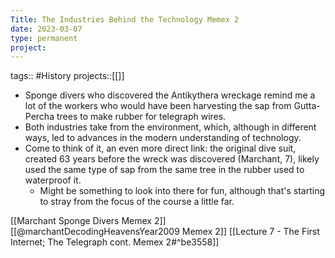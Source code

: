 ```yaml
---
Title: The Industries Behind the Technology Memex 2
date: 2023-03-07
type: permanent
project:
---
```


tags:: #History 
projects::[[]]

- Sponge divers who discovered the Antikythera wreckage remind me a lot of the workers who would have been harvesting the sap from Gutta-Percha trees to make rubber for telegraph wires.
- Both industries take from the environment, which, although in different ways, led to advances in the modern understanding of technology.
- Come to think of it, an even more direct link: the original dive suit, created 63 years before the wreck was discovered (Marchant, 7), likely used the same type of sap from the same tree in the rubber used to waterproof it. 
	- Might be something to look into there for fun, although that's starting to stray from the focus of the course a little far.

[[Marchant Sponge Divers Memex 2]]
[[@marchantDecodingHeavensYear2009 Memex 2]]
[[Lecture 7 - The First Internet; The Telegraph cont. Memex 2#^be3558]]